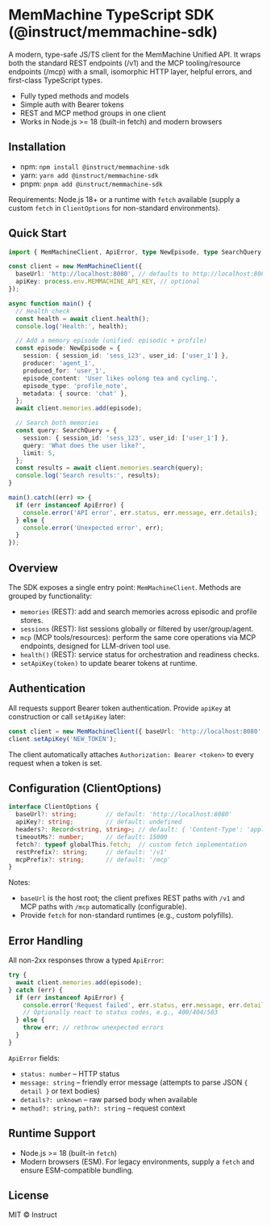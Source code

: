 # MemMachine TypeScript SDK (@instruct/memmachine-sdk)

A modern, type-safe JS/TS client for the MemMachine Unified API. It wraps both the standard REST endpoints (/v1) and the MCP tooling/resource endpoints (/mcp) with a small, isomorphic HTTP layer, helpful errors, and first-class TypeScript types.

- Fully typed methods and models
- Simple auth with Bearer tokens
- REST and MCP method groups in one client
- Works in Node.js >= 18 (built-in fetch) and modern browsers

## Installation

- npm: `npm install @instruct/memmachine-sdk`
- yarn: `yarn add @instruct/memmachine-sdk`
- pnpm: `pnpm add @instruct/memmachine-sdk`

Requirements: Node.js 18+ or a runtime with `fetch` available (supply a custom `fetch` in `ClientOptions` for non-standard environments).

## Quick Start

```ts
import { MemMachineClient, ApiError, type NewEpisode, type SearchQuery } from '@instruct/memmachine-sdk';

const client = new MemMachineClient({
  baseUrl: 'http://localhost:8080', // defaults to http://localhost:8080
  apiKey: process.env.MEMMACHINE_API_KEY, // optional
});

async function main() {
  // Health check
  const health = await client.health();
  console.log('Health:', health);

  // Add a memory episode (unified: episodic + profile)
  const episode: NewEpisode = {
    session: { session_id: 'sess_123', user_id: ['user_1'] },
    producer: 'agent_1',
    produced_for: 'user_1',
    episode_content: 'User likes oolong tea and cycling.',
    episode_type: 'profile_note',
    metadata: { source: 'chat' },
  };
  await client.memories.add(episode);

  // Search both memories
  const query: SearchQuery = {
    session: { session_id: 'sess_123', user_id: ['user_1'] },
    query: 'What does the user like?',
    limit: 5,
  };
  const results = await client.memories.search(query);
  console.log('Search results:', results);
}

main().catch((err) => {
  if (err instanceof ApiError) {
    console.error('API error', err.status, err.message, err.details);
  } else {
    console.error('Unexpected error', err);
  }
});
```

## Overview

The SDK exposes a single entry point: `MemMachineClient`. Methods are grouped by functionality:

- `memories` (REST): add and search memories across episodic and profile stores.
- `sessions` (REST): list sessions globally or filtered by user/group/agent.
- `mcp` (MCP tools/resources): perform the same core operations via MCP endpoints, designed for LLM-driven tool use.
- `health()` (REST): service status for orchestration and readiness checks.
- `setApiKey(token)` to update bearer tokens at runtime.

## Authentication

All requests support Bearer token authentication. Provide `apiKey` at construction or call `setApiKey` later:

```ts
const client = new MemMachineClient({ baseUrl: 'http://localhost:8080', apiKey: 'YOUR_TOKEN' });
client.setApiKey('NEW_TOKEN');
```

The client automatically attaches `Authorization: Bearer <token>` to every request when a token is set.

## Configuration (ClientOptions)

```ts
interface ClientOptions {
  baseUrl?: string;        // default: 'http://localhost:8080'
  apiKey?: string;         // default: undefined
  headers?: Record<string, string>; // default: { 'Content-Type': 'application/json' }
  timeoutMs?: number;      // default: 15000
  fetch?: typeof globalThis.fetch;  // custom fetch implementation
  restPrefix?: string;     // default: '/v1'
  mcpPrefix?: string;      // default: '/mcp'
}
```

Notes:
- `baseUrl` is the host root; the client prefixes REST paths with `/v1` and MCP paths with `/mcp` automatically (configurable).
- Provide `fetch` for non-standard runtimes (e.g., custom polyfills).

## Error Handling

All non-2xx responses throw a typed `ApiError`:

```ts
try {
  await client.memories.add(episode);
} catch (err) {
  if (err instanceof ApiError) {
    console.error('Request failed', err.status, err.message, err.details);
    // Optionally react to status codes, e.g., 400/404/503
  } else {
    throw err; // rethrow unexpected errors
  }
}
```

`ApiError` fields:
- `status: number` – HTTP status
- `message: string` – friendly error message (attempts to parse JSON `{ detail }` or text bodies)
- `details?: unknown` – raw parsed body when available
- `method?: string`, `path?: string` – request context

## Runtime Support

- Node.js >= 18 (built-in `fetch`)
- Modern browsers (ESM). For legacy environments, supply a `fetch` and ensure ESM-compatible bundling.

## License

MIT © Instruct
